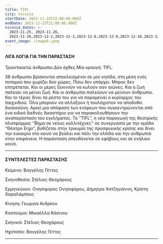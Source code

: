 ```yaml
---
title: TIFL
city: nicosia
startDate: 2023-11-24T22:00:00.000Z
endDate: 2023-12-23T22:00:00.000Z
nicosia_dates: >-
  2023-11-25, 2023-11-26,
  2023-11-26,2023-12-2,2023-12-3,2023-12-8,2023-12-9,2023-12-10,2023-12-17,2023-12-23,2023-12-24
event_image: /image0.jpeg
---
```


#### ΛΙΓΑ ΛΟΓΙΑ ΓΙΑ ΤΗΝ ΠΑΡΑΣΤΑΣΗ

Τριανταοκτώ άνθρωποι.Δύο όχθες.Μία κραυγή: TIFL.

38 άνθρωποι βρίσκονται αποκλεισμένοι σε μία νησίδα, στη μέση ενός ποταμού που χωρίζει δύο χώρες. Πίσω δεν υπάρχει. Μπρος δεν επιτρέπεται. Και οι μέρες ξεκινούν να κυλούν σαν αιώνες. Και η ζωή παλεύει να μείνει ζωή. Και οι άνθρωποι παλεύουν να μείνουν άνθρωποι. Και το τέρας δίνει τα ρέστα του για να παραμείνει ο κυρίαρχος του παιχνιδιού. Όλα μπορούν να αλλάξουν ή τουλάχιστον να αποδοθεί δικαιοσύνη. Αρκεί μια απόφαση των ενόρκων που συγκεντρώνονται από ένα ειδικό διεθνές δικαστήριο για να παρακολουθήσουν την αναπαράσταση του εγκλήματος. Το ‘’TIFL’’, η νέα παραγωγή της θεατρικής πλατφόρμας ‘’Βήμα σε νέους καλλιτέχνες’’ σε συνεργασία με την ομάδα ‘’Θέατρο Ergo’’, βυθίζεται στην τρικυμία της προσφυγικής κρίσης και δίνει την ευκαιρία στο κοινό να βγάλει και πάλι την ελπίδα και την ανθρωπιά στην επιφάνεια. Η παράσταση απευθύνεται σε εφήβους και σε ενήλικο κοινό.

***

#### ΣΥΝΤΕΛΕΣΤΕΣ ΠΑΡΑΣΤΑΣΗΣ

Κείμενο: Βαγγέλης Γέττος

Σκηνοθεσία: Στέλιος Θεοχάρους

Ερμηνεύουν: Ονησίφορος Ονησιφόρου, Δήμητρα Χατζηγιάννη, Κρίστη Χαραλάμπους

Κίνηση: Γεωργία Ανδρέου

Kοστούμια: Μικαέλλα Κάσινου

Σκηνικά: Στέλιος Θεοχάρους

Ηχοτοπίο: Βαγγέλης Γέττος

***
